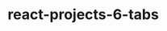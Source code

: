 #  react-projects-6-tabs

<!-- [Portfolio](https://gatsby-strapi-portfolio-project.netlify.app/) -->
